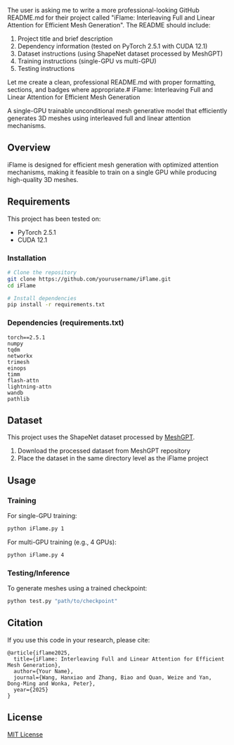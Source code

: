 <think>The user is asking me to write a more professional-looking GitHub README.md for their project called "iFlame: Interleaving Full and Linear Attention for Efficient Mesh Generation". The README should include:

1. Project title and brief description
2. Dependency information (tested on PyTorch 2.5.1 with CUDA 12.1)
3. Dataset instructions (using ShapeNet dataset processed by MeshGPT)
4. Training instructions (single-GPU vs multi-GPU)
5. Testing instructions

Let me create a clean, professional README.md with proper formatting, sections, and badges where appropriate.</think># iFlame: Interleaving Full and Linear Attention for Efficient Mesh Generation

A single-GPU trainable unconditional mesh generative model that efficiently generates 3D meshes using interleaved full and linear attention mechanisms.

## Overview

iFlame is designed for efficient mesh generation with optimized attention mechanisms, making it feasible to train on a single GPU while producing high-quality 3D meshes.

## Requirements

This project has been tested on:
- PyTorch 2.5.1
- CUDA 12.1

### Installation

```bash
# Clone the repository
git clone https://github.com/yourusername/iFlame.git
cd iFlame

# Install dependencies
pip install -r requirements.txt
```

### Dependencies (requirements.txt)

```
torch==2.5.1
numpy
tqdm
networkx
trimesh
einops
timm
flash-attn
lightning-attn
wandb
pathlib
```

## Dataset

This project uses the ShapeNet dataset processed by [MeshGPT](https://github.com/audi/MeshGPT).

1. Download the processed dataset from MeshGPT repository
2. Place the dataset in the same directory level as the iFlame project

## Usage

### Training

For single-GPU training:
```bash
python iFlame.py 1
```

For multi-GPU training (e.g., 4 GPUs):
```bash
python iFlame.py 4
```

### Testing/Inference

To generate meshes using a trained checkpoint:
```bash
python test.py "path/to/checkpoint"
```

## Citation

If you use this code in your research, please cite:
```
@article{iflame2025,
  title={iFlame: Interleaving Full and Linear Attention for Efficient Mesh Generation},
  author={Your Name},
  journal={Wang, Hanxiao and Zhang, Biao and Quan, Weize and Yan, Dong-Ming and Wonka, Peter},
  year={2025}
}
```

## License

[MIT License](LICENSE)

